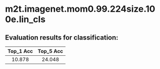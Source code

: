 # m2t.imagenet.mom0.99.224size.100e.lin_cls  

## Evaluation results for classification:  

|  Top_1 Acc  |  Top_5 Acc  |  
|:-----------:|:-----------:|  
|   10.878    |   24.048    |
